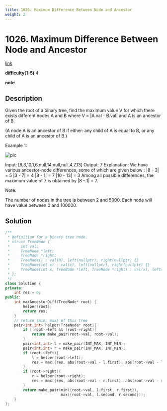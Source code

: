 ```yaml
---
title: 1026. Maximum Difference Between Node and Ancestor
weight: 2
---
```

# 1026. Maximum Difference Between Node and Ancestor
[link](https://leetcode.com/problems/maximum-difference-between-node-and-ancestor/)

**difficulty(1-5)**
4

**note**

## Description
Given the root of a binary tree, find the maximum value V for which there exists different nodes A and B where V = |A.val - B.val| and A is an ancestor of B.

(A node A is an ancestor of B if either: any child of A is equal to B, or any child of A is an ancestor of B.)

 

Example 1:

![pic](https://assets.leetcode.com/uploads/2019/09/09/2whqcep.jpg)

Input: [8,3,10,1,6,null,14,null,null,4,7,13]
Output: 7
Explanation: 
We have various ancestor-node differences, some of which are given below :
|8 - 3| = 5
|3 - 7| = 4
|8 - 1| = 7
|10 - 13| = 3
Among all possible differences, the maximum value of 7 is obtained by |8 - 1| = 7.
 

Note:

The number of nodes in the tree is between 2 and 5000.
Each node will have value between 0 and 100000.

## Solution
```c++
/**
 * Definition for a binary tree node.
 * struct TreeNode {
 *     int val;
 *     TreeNode *left;
 *     TreeNode *right;
 *     TreeNode() : val(0), left(nullptr), right(nullptr) {}
 *     TreeNode(int x) : val(x), left(nullptr), right(nullptr) {}
 *     TreeNode(int x, TreeNode *left, TreeNode *right) : val(x), left(left), right(right) {}
 * };
 */
class Solution {
private:
    int res = 0;
public:
    int maxAncestorDiff(TreeNode* root) {
        helper(root);
        return res;
    }
    // return {min, max} of this tree
    pair<int,int> helper(TreeNode* root){
        if (!root->left && !root->right){
            return make_pair(root->val, root->val);
        }
        pair<int,int> l = make_pair(INT_MAX, INT_MIN);
        pair<int,int> r = make_pair(INT_MAX, INT_MIN);
        if (root->left){
            l = helper(root->left);
            res = max({res, abs(root->val - l.first), abs(root->val - l.second)});
        }
        if (root->right){
            r = helper(root->right);
            res = max({res, abs(root->val - r.first), abs(root->val - r.second)});
        }
        return make_pair(min({root->val, l.first, r.first}), 
                         max({root->val, l.second, r.second}));
    }
};
```